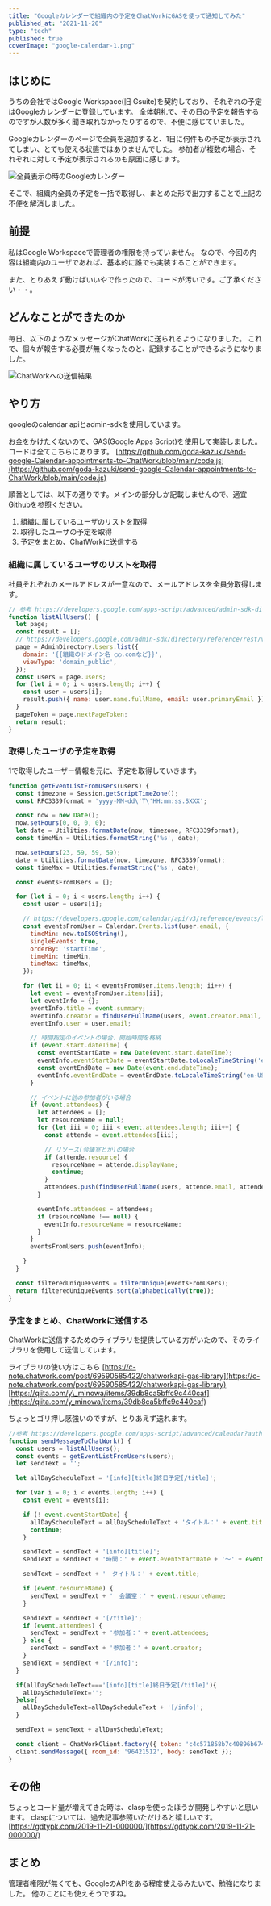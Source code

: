 ```yaml
---
title: "Googleカレンダーで組織内の予定をChatWorkにGASを使って通知してみた"
published_at: "2021-11-20"
type: "tech"
published: true
coverImage: "google-calendar-1.png"
---
```


## はじめに

うちの会社ではGoogle Workspace(旧 Gsuite)を契約しており、それぞれの予定はGoogleカレンダーに登録しています。 全体朝礼で、その日の予定を報告するのですが人数が多く聞き取れなかったりするので、不便に感じていました。

Googleカレンダーのページで全員を追加すると、1日に何件もの予定が表示されてしまい、とても使える状態ではありませんでした。 参加者が複数の場合、それぞれに対して予定が表示されるのも原因に感じます。

![全員表示の時のGoogleカレンダー](/images/全員表示の時のGoogleカレンダー-1024x524.jpg)

そこで、組織内全員の予定を一括で取得し、まとめた形で出力することで上記の不便を解消しました。

## 前提

私はGoogle Workspaceで管理者の権限を持っていません。 なので、今回の内容は組織内のユーザであれば、基本的に誰でも実装することができます。

また、とりあえず動けばいいやで作ったので、コードが汚いです。ご了承ください・・。

## どんなことができたのか

毎日、以下のようなメッセージがChatWorkに送られるようになりました。 これで、個々が報告する必要が無くなったのと、記録することができるようになりました。

![ChatWorkへの送信結果](/images/ChatWorkへの送信結果.png)

## やり方

googleのcalendar apiとadmin-sdkを使用しています。

お金をかけたくないので、GAS(Google Apps Script)を使用して実装しました。 コードは全てこちらにあります。 [https://github.com/goda-kazuki/send-google-Calendar-appointments-to-ChatWork/blob/main/code.js](https://github.com/goda-kazuki/send-google-Calendar-appointments-to-ChatWork/blob/main/code.js)

順番としては、以下の通りです。メインの部分しか記載しませんので、適宜[Github](https://github.com/goda-kazuki/send-google-Calendar-appointments-to-ChatWork/blob/main/code.js)を参照ください。

1. 組織に属しているユーザのリストを取得
2. 取得したユーザの予定を取得
3. 予定をまとめ、ChatWorkに送信する

### 組織に属しているユーザのリストを取得

社員それぞれのメールアドレスが一意なので、メールアドレスを全員分取得します。

```javascript
// 参考 https://developers.google.com/apps-script/advanced/admin-sdk-directory
function listAllUsers() {
  let page;
  const result = [];
  // https://developers.google.com/admin-sdk/directory/reference/rest/v1/users/list
  page = AdminDirectory.Users.list({
    domain: '{{組織のドメイン名 ◯◯.comなど}}',
    viewType: 'domain_public',
  });
  const users = page.users;
  for (let i = 0; i < users.length; i++) {
    const user = users[i];
    result.push({ name: user.name.fullName, email: user.primaryEmail });
  }
  pageToken = page.nextPageToken;
  return result;
}
```

### 取得したユーザの予定を取得

1で取得したユーザー情報を元に、予定を取得していきます。

```javascript
function getEventListFromUsers(users) {
  const timezone = Session.getScriptTimeZone();
  const RFC3339format = 'yyyy-MM-dd\'T\'HH:mm:ss.SXXX';

  const now = new Date();
  now.setHours(0, 0, 0, 0);
  let date = Utilities.formatDate(now, timezone, RFC3339format);
  const timeMin = Utilities.formatString('%s', date);

  now.setHours(23, 59, 59, 59);
  date = Utilities.formatDate(now, timezone, RFC3339format);
  const timeMax = Utilities.formatString('%s', date);

  const eventsFromUsers = [];

  for (let i = 0; i < users.length; i++) {
    const user = users[i];

    // https://developers.google.com/calendar/api/v3/reference/events/list
    const eventsFromUser = Calendar.Events.list(user.email, {
      timeMin: now.toISOString(),
      singleEvents: true,
      orderBy: 'startTime',
      timeMin: timeMin,
      timeMax: timeMax, 
    });

    for (let ii = 0; ii < eventsFromUser.items.length; ii++) {
      let event = eventsFromUser.items[ii];
      let eventInfo = {};
      eventInfo.title = event.summary;
      eventInfo.creator = findUserFullName(users, event.creator.email, '');
      eventInfo.user = user.email;

      // 時間指定のイベントの場合、開始時間を格納
      if (event.start.dateTime) {
        const eventStartDate = new Date(event.start.dateTime);
        eventInfo.eventStartDate = eventStartDate.toLocaleTimeString('en-US', { hour12: false });
        const eventEndDate = new Date(event.end.dateTime);
        eventInfo.eventEndDate = eventEndDate.toLocaleTimeString('en-US', { hour12: false });
      }

      // イベントに他の参加者がいる場合
      if (event.attendees) {
        let attendees = [];
        let resourceName = null;
        for (let iii = 0; iii < event.attendees.length; iii++) {
          const attende = event.attendees[iii];

          // リソース(会議室とか)の場合
          if (attende.resource) {
            resourceName = attende.displayName;
            continue;
          }
          attendees.push(findUserFullName(users, attende.email, attende.displayName));
        }

        eventInfo.attendees = attendees;
        if (resourceName !== null) {
          eventInfo.resourceName = resourceName;
        }
      }
      eventsFromUsers.push(eventInfo);

    }
  }

  const filteredUniqueEvents = filterUnique(eventsFromUsers);
  return filteredUniqueEvents.sort(alphabetically(true));
}
```

### 予定をまとめ、ChatWorkに送信する

ChatWorkに送信するためのライブラリを提供している方がいたので、そのライブラリを使用して送信しています。

ライブラリの使い方はこちら [https://c-note.chatwork.com/post/69590585422/chatworkapi-gas-library](https://c-note.chatwork.com/post/69590585422/chatworkapi-gas-library) [https://qiita.com/y\_minowa/items/39db8ca5bffc9c440caf](https://qiita.com/y_minowa/items/39db8ca5bffc9c440caf)

ちょっとゴリ押し感強いのですが、とりあえず送れます。

```javascript
//参考 https://developers.google.com/apps-script/advanced/calendar?authuser=0#listing_events
function sendMessageToChatWork() {
  const users = listAllUsers();
  const events = getEventListFromUsers(users);
  let sendText = '';

  let allDayScheduleText = '[info][title]終日予定[/title]';

  for (var i = 0; i < events.length; i++) {
    const event = events[i];

    if (! event.eventStartDate) {
      allDayScheduleText = allDayScheduleText + 'タイトル：' + event.title + '　作成者：' + event.creator + '\n';
      continue;
    }

    sendText = sendText + '[info][title]';
    sendText = sendText + '時間：' + event.eventStartDate + '〜' + event.eventEndDate;

    sendText = sendText + '　タイトル：' + event.title;

    if (event.resourceName) {
      sendText = sendText + '　会議室：' + event.resourceName;
    }

    sendText = sendText + '[/title]';
    if (event.attendees) {
      sendText = sendText + '参加者：' + event.attendees;
    } else {
      sendText = sendText + '参加者：' + event.creator;
    }
    sendText = sendText + '[/info]';
  }

  if(allDayScheduleText==='[info][title]終日予定[/title]'){
    allDayScheduleText='';
  }else{
    allDayScheduleText=allDayScheduleText + '[/info]';
  }

  sendText = sendText + allDayScheduleText;

  const client = ChatWorkClient.factory({ token: 'c4c571858b7c40896b67487c1612152a' });
  client.sendMessage({ room_id: '96421512', body: sendText });
}
```

## その他

ちょっとコード量が増えてきた時は、claspを使ったほうが開発しやすいと思います。 claspについては、過去記事参照いただけると嬉しいです。 [https://gdtypk.com/2019-11-21-000000/](https://gdtypk.com/2019-11-21-000000/)

## まとめ

管理者権限が無くても、GoogleのAPIをある程度使えるみたいで、勉強になりました。 他のことにも使えそうですね。
